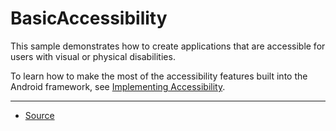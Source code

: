 BasicAccessibility
==================

This sample demonstrates how to create applications that are accessible for users with visual or physical disabilities.

To learn how to make the most of the accessibility features built into the Android framework, see [Implementing Accessibility][1].

---

* [Source][2]

[1]: https://developer.android.com/training/accessibility/index.html
[2]: https://developer.android.com/samples/BasicAccessibility/index.html
